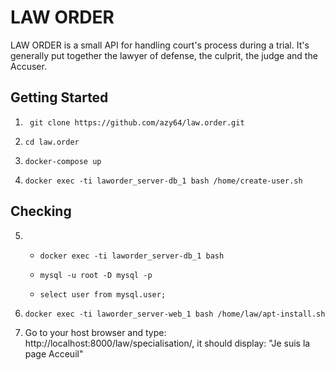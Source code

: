 # LAW ORDER
LAW ORDER is a small API for handling court's process during a trial.
It's generally put together the lawyer of defense, the culprit, the judge and the Accuser.

Getting Started
---------------
1. ``` git clone https://github.com/azy64/law.order.git```

2. ``` cd law.order ```

3. ``` docker-compose up ```

4. ```docker exec -ti laworder_server-db_1 bash /home/create-user.sh ```


Checking
-------
5. 
    - ``` docker exec -ti laworder_server-db_1 bash ```

    - ``` mysql -u root -D mysql -p ```

    - ``` select user from mysql.user; ```

6. ``` docker exec -ti laworder_server-web_1 bash /home/law/apt-install.sh ```

7. Go to your host browser and type: http://localhost:8000/law/specialisation/, it should display: "Je suis la page Acceuil" 
